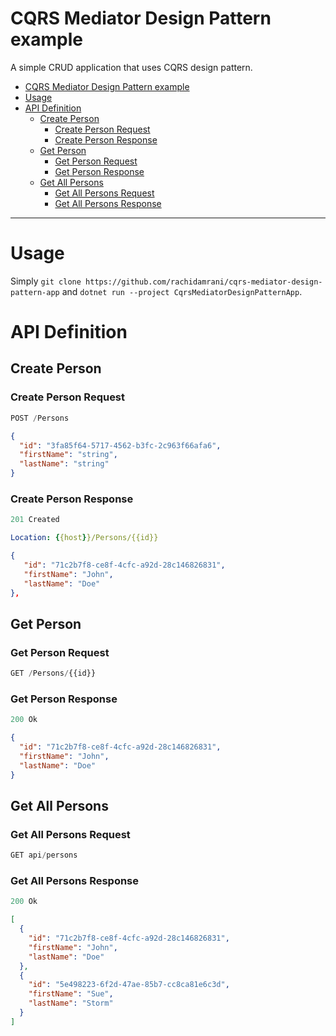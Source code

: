 # CQRS Mediator Design Pattern example

A simple CRUD application that uses CQRS design pattern.

- [CQRS Mediator Design Pattern example](#cqrs-mediator-design-pattern-example)
- [Usage](#usage)
- [API Definition](#api-definition)
  - [Create Person](#create-person)
    - [Create Person Request](#create-person-request)
    - [Create Person Response](#create-person-response)
  - [Get Person](#get-person)
    - [Get Person Request](#get-person-request)
    - [Get Person Response](#get-person-response)
  - [Get All Persons](#get-all-persons)
    - [Get All Persons Request](#get-all-persons-request)
    - [Get All Persons Response](#get-all-persons-response)
---

# Usage

Simply `git clone https://github.com/rachidamrani/cqrs-mediator-design-pattern-app` and `dotnet run --project CqrsMediatorDesignPatternApp`.

# API Definition

## Create Person

### Create Person Request

```js
POST /Persons
```

```json
{
  "id": "3fa85f64-5717-4562-b3fc-2c963f66afa6",
  "firstName": "string",
  "lastName": "string"
}
```

### Create Person Response

```js
201 Created
```

```yml
Location: {{host}}/Persons/{{id}}
```

```json
{
   "id": "71c2b7f8-ce8f-4cfc-a92d-28c146826831",
   "firstName": "John",
   "lastName": "Doe"
},
```

## Get Person

### Get Person Request

```js
GET /Persons/{{id}}
```

### Get Person Response

```js
200 Ok
```

```json
{
  "id": "71c2b7f8-ce8f-4cfc-a92d-28c146826831",
  "firstName": "John",
  "lastName": "Doe"
}
```


## Get All Persons

### Get All Persons Request

```js
GET api/persons
```

### Get All Persons Response

```js
200 Ok
```

```json
[
  {
    "id": "71c2b7f8-ce8f-4cfc-a92d-28c146826831",
    "firstName": "John",
    "lastName": "Doe"
  },
  {
    "id": "5e498223-6f2d-47ae-85b7-cc8ca81e6c3d",
    "firstName": "Sue",
    "lastName": "Storm"
  }
]
```